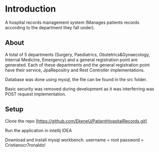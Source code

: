 # Introduction

A hospital records management system (Manages patients records according to the department they fall under).

## About
A total of 5 departments (Surgery, Paediatrics, Obstetrics&Gynaecology, Internal Medicine, Emergency) and a general registration point are generated.
Each of these departments and the general registration point have their service, JpaRepositry and Rest Controller implementations.

Database was done using mysql, the file can be found in the src folder.

Basic security was removed during development as it was interferring was POST request implementation.

## Setup
Clone the repo
[https://github.com/EkeneU/PatientHospitalRecords.git]

Run the application in intellij IDEA

Download and install mysql workbench.
username = root
password = Cristianocr7ronaldo!

